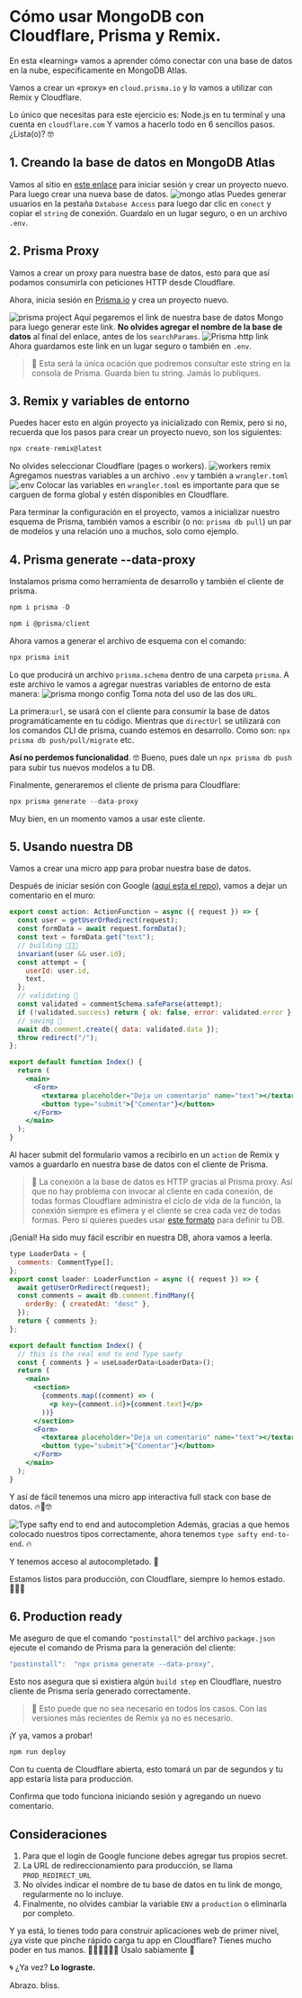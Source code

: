 # Cómo usar MongoDB con Cloudflare, Prisma y Remix.

En esta «learning» vamos a aprender cómo conectar con una base de datos en la nube, específicamente en MongoDB Atlas.

Vamos a crear un «proxy» en `cloud.prisma.io` y lo vamos a utilizar con Remix y Cloudflare.

Lo único que necesitas para este ejercicio es: Node.js en tu terminal y una cuenta en `cloudflare.com`
Y vamos a hacerlo todo en 6 sencillos pasos. ¿Lista(o)? 🤓

## 1. Creando la base de datos en MongoDB Atlas

Vamos al sitio en [este enlace](https://account.mongodb.com/account/login) para iniciar sesión y crear un proyecto nuevo. Para luego crear una nueva base de datos.
![mongo atlas](https://i.imgur.com/lfX5HqK.png)
Puedes generar usuarios en la pestaña `Database Access` para luego dar clic en `conect` y copiar el `string` de conexión. Guardalo en un lugar seguro, o en un archivo `.env`.

## 2. Prisma Proxy

Vamos a crear un proxy para nuestra base de datos, esto para que así podamos consumirla con peticiones HTTP desde Cloudflare.

Ahora, inicia sesión en [Prisma.io](https://cloud.prisma.io/) y crea un proyecto nuevo.

![prisma project](https://i.imgur.com/QV3F0t1.png)
Aquí pegaremos el link de nuestra base de datos Mongo para luego generar este link. **No olvides agregar el nombre de la base de datos** al final del enlace, antes de los `searchParams`.
![Prisma http link](https://i.imgur.com/snAGa3r.png)
Ahora guardamos este link en un lugar seguro o también en `.env`.

> 👀 Esta será la única ocación que podremos consultar este string en la consola de Prisma. Guarda bien tu string. Jamás lo publiques.

## 3. Remix y variables de entorno

Puedes hacer esto en algún proyecto ya inicializado con Remix, pero si no, recuerda que los pasos para crear un proyecto nuevo, son los siguientes:

```jsx
npx create-remix@latest
```

No olvides seleccionar Cloudflare (pages o workers).
![workers remix](https://i.imgur.com/97zxzFY.png)
Agregamos nuestras variables a un archivo `.env` y también a `wrangler.toml`
![.env](https://i.imgur.com/tOZy3Sz.png)
Colocar las variables en `wrangler.toml` es importante para que se carguen de forma global y estén disponibles en Cloudflare.

Para terminar la configuración en el proyecto, vamos a inicializar nuestro esquema de Prisma, también vamos a escribir (o no: `prisma db pull`) un par de modelos y una relación uno a muchos, solo como ejemplo.

## 4. Prisma generate --data-proxy

Instalamos prisma como herramienta de desarrollo y también el cliente de prisma.

```jsx
npm i prisma -D
```

```jsx
npm i @prisma/client
```

Ahora vamos a generar el archivo de esquema con el comando:

```jsx
npx prisma init
```

Lo que producirá un archivo `prisma.schema` dentro de una carpeta `prisma`. A este archivo le vamos a agregar nuestras variables de entorno de esta manera:
![prisma mongo config](https://i.imgur.com/k9GvdrC.png)
Toma nota del uso de las dos `URL`.

La primera:`url`, se usará con el cliente para consumir la base de datos programáticamente en tu código.
Mientras que `directUrl` se utilizará con los comandos CLI de prisma, cuando estemos en desarrollo. Como son: `npx prisma db push/pull/migrate` etc.

**Así no perdemos funcionalidad**. 🤓 Bueno, pues dale un
`npx prisma db push` para subir tus nuevos modelos a tu DB.

Finalmente, generaremos el cliente de prisma para Cloudflare:

```jsx
npx prisma generate --data-proxy
```

Muy bien, en un momento vamos a usar este cliente.

## 5. Usando nuestra DB

Vamos a crear una micro app para probar nuestra base de datos.

Después de iniciar sesión con Google ([aquí esta el repo](repo)), vamos a dejar un comentario en el muro:

```jsx
export const action: ActionFunction = async ({ request }) => {
  const user = getUserOrRedirect(request);
  const formData = await request.formData();
  const text = formData.get("text");
  // building 👨🏻‍💻
  invariant(user && user.id);
  const attempt = {
    userId: user.id,
    text,
  };
  // validating 🚫
  const validated = commentSchema.safeParse(attempt);
  if (!validated.success) return { ok: false, error: validated.error };
  // saving 💾
  await db.comment.create({ data: validated.data });
  throw redirect("/");
};

export default function Index() {
  return (
    <main>
      <Form>
        <textarea placeholder="Deja un comentario" name="text"></textarea>
        <button type="submit">{"Comentar"}</button>
      </Form>
    </main>
  );
}
```

Al hacer submit del formulario vamos a recibirlo en un `action` de Remix y vamos a guardarlo en nuestra base de datos con el cliente de Prisma.

> 👀 La conexión a la base de datos es HTTP gracias al Prisma proxy. Así que no hay problema con invocar al cliente en cada conexión, de todas formas Cloudflare administra el ciclo de vida de la función, la conexión siempre es efímera y el cliente se crea cada vez de todas formas. Pero si quieres puedes usar [este formato](https://remix.run/docs/en/1.17.0/tutorials/jokes#connect-to-the-database) para definir tu DB.

¡Genial! Ha sido muy fácil escribir en nuestra DB, ahora vamos a leerla.

```jsx
type LoaderData = {
  comments: CommentType[];
};
export const loader: LoaderFunction = async ({ request }) => {
  await getUserOrRedirect(request);
  const comments = await db.comment.findMany({
    orderBy: { createdAt: "desc" },
  });
  return { comments };
};

export default function Index() {
  // this is the real end to end Type saety
  const { comments } = useLoaderData<LoaderData>();
  return (
    <main>
      <section>
        {comments.map((comment) => (
          <p key={comment.id}>{comment.text}</p>
        ))}
      </section>
      <Form>
        <textarea placeholder="Deja un comentario" name="text"></textarea>
        <button type="submit">{"Comentar"}</button>
      </Form>
    </main>
  );
}
```

Y así de fácil tenemos una micro app interactiva full stack con base de datos. 🔥🤯🤓

![Type safty end to end and autocompletion](https://i.imgur.com/h49S37D.png)
Además, gracias a que hemos colocado nuestros tipos correctamente, ahora tenemos `type safty end-to-end`. 🔥

Y tenemos acceso al autocompletado. 🤯

Estamos listos para producción, con Cloudflare, siempre lo hemos estado. 👨🏼‍🎤

## 6. Production ready

Me aseguro de que el comando `"postinstall"` del archivo `package.json` ejecute el comando de Prisma para la generación del cliente:

```jsx
"postinstall":  "npx prisma generate --data-proxy",
```

Esto nos asegura que si existiera algún `build step` en Cloudflare, nuestro cliente de Prisma sería generado correctamente.

> 👀 Esto puede que no sea necesario en todos los casos. Con las versiones más recientes de Remix ya no es necesario.

¡Y ya, vamos a probar!

```jsx
npm run deploy
```

Con tu cuenta de Cloudflare abierta, esto tomará un par de segundos y tu app estaría lista para producción.

Confirma que todo funciona iniciando sesión y agregando un nuevo comentario.

## Consideraciones

1. Para que el login de Google funcione debes agregar tus propios secret.
2. La URL de redireccionamiento para producción, se llama `PROD_REDIRECT_URL`
3. No olvides indicar el nombre de tu base de datos en tu link de mongo, regularmente no lo incluye.
4. Finalmente, no olvides cambiar la variable `ENV` a `production` o eliminarla por completo.

Y ya está, lo tienes todo para construir aplicaciones web de primer nivel, ¿ya viste que pinche rápido carga tu app en Cloudflare? Tienes mucho poder en tus manos. 👊🏼✊🏼👊🏼 Úsalo sabiamente 🥋

🌀 ¿Ya vez? **Lo lograste.**

Abrazo. bliss.
